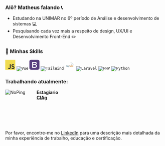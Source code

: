 ### Alô?     Matheus falando :telephone_receiver:

- Estudando na UNIMAR no 6º período de Análise e desenvolvimento de sistemas :computer:
- Pesquisando cada vez mais a respeito de design, UX/UI e Desenvolvimento Front-End ✏️

### 🚀 Minhas Skills

<code><img height="32" src="https://raw.githubusercontent.com/github/explore/80688e429a7d4ef2fca1e82350fe8e3517d3494d/topics/javascript/javascript.png" alt="Javascript"/></code>
<code><img height="32" src="https://avatars.githubusercontent.com/u/6128107?s=280&v=4" alt="Vue"/></code>
<code><img height="32" src="https://raw.githubusercontent.com/github/explore/80688e429a7d4ef2fca1e82350fe8e3517d3494d/topics/bootstrap/bootstrap.png" alt="Bootstrap"/></code>
<code><img height="32" src="https://avatars.githubusercontent.com/u/67109815?s=280&v=4" alt="TailWind"/></code>
<code><img height="32" src="https://raw.githubusercontent.com/github/explore/80688e429a7d4ef2fca1e82350fe8e3517d3494d/topics/mysql/mysql.png" alt="MySQL"/></code>
<code><img height="32" src="https://laravel.com/img/logomark.min.svg" alt="Laravel"/></code>
<code><img height="32" src="https://www.php.net/images/logos/php-logo-white.svg" alt="PHP"/></code>
<code><img height="32" src="https://upload.wikimedia.org/wikipedia/commons/thumb/c/c3/Python-logo-notext.svg/1869px-Python-logo-notext.svg.png" alt="Python"/></code>

### Trabalhando atualmente:

[<img id="CIAg" align="left" height="100px" width="100px" alt="NoPing" src="https://media.licdn.com/dms/image/C4D0BAQGWJFRpX4BGrg/company-logo_200_200/0/1651075674105?e=2147483647&v=beta&t=oaDYP7QVU-XkokjxKucxg85qOY9m-tQJMnUEayYUCK8"/>]([https://noping.com/pt-br])

**Estagiario** \
[**CIAg**](https://www.ciag.org.br/#/)  \
<br/><br/>

<br/><br/>


Por favor, encontre-me no [LinkedIn](https://www.linkedin.com/in/matheus-henry-461354212/) para uma descrição mais detalhada da minha experiência de trabalho, educação e certificação.
